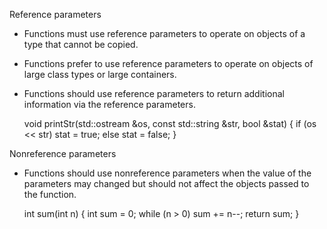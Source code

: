 Reference parameters
  - Functions must use reference parameters to operate on objects of a type that cannot be copied.
  - Functions prefer to use reference parameters to operate on objects of large class types or large containers.
  - Functions should use reference parameters to return additional information via the reference parameters.

    void printStr(std::ostream &os, const std::string &str, bool &stat) {
      if (os << str)
        stat = true;
      else
        stat = false;
    }

Nonreference parameters
  - Functions should use nonreference parameters when the value of the parameters may changed but should not affect the objects passed to the function.

    int sum(int n) {
      int sum = 0;
      while (n > 0)
        sum += n--;
      return sum;
    }

